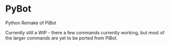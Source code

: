 # PyBot
Python Remake of PiBot

Currently still a WIP - there a few commands currently working, but most of the larger commands are yet to be ported from PiBot.

